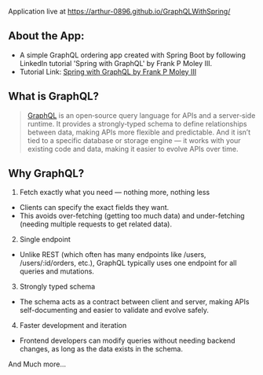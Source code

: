 Application live at https://arthur-0896.github.io/GraphQLWithSpring/
## About the App:
- A simple GraphQL ordering app created with Spring Boot by following LinkedIn tutorial 'Spring with GraphQL' by Frank P Moley III. 
- Tutorial Link: [Spring with GraphQL by Frank P Moley III](https://www.linkedin.com/learning/spring-with-graphql)

## What is GraphQL?
> [GraphQL](https://graphql.org/) is an open‑source query language for APIs and a server‑side runtime. It provides a strongly‑typed schema to define relationships between data, making APIs more flexible and predictable. And it isn’t tied to a specific database or storage engine — it works with your existing code and data, making it easier to evolve APIs over time.

## Why GraphQL?
1. Fetch exactly what you need — nothing more, nothing less
  - Clients can specify the exact fields they want.
  - This avoids over-fetching (getting too much data) and under-fetching (needing multiple requests to get related data).

2. Single endpoint
  - Unlike REST (which often has many endpoints like /users, /users/:id/orders, etc.), GraphQL typically uses one endpoint for all queries and mutations.

3. Strongly typed schema
  - The schema acts as a contract between client and server, making APIs self-documenting and easier to validate and evolve safely.

4. Faster development and iteration
  - Frontend developers can modify queries without needing backend changes, as long as the data exists in the schema.

And Much more...

